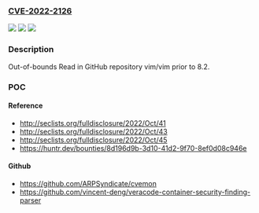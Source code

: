 ### [CVE-2022-2126](https://cve.mitre.org/cgi-bin/cvename.cgi?name=CVE-2022-2126)
![](https://img.shields.io/static/v1?label=Product&message=vim%2Fvim&color=blue)
![](https://img.shields.io/static/v1?label=Version&message=%3C%208.2%20&color=brighgreen)
![](https://img.shields.io/static/v1?label=Vulnerability&message=CWE-125%20Out-of-bounds%20Read&color=brighgreen)

### Description

Out-of-bounds Read in GitHub repository vim/vim prior to 8.2.

### POC

#### Reference
- http://seclists.org/fulldisclosure/2022/Oct/41
- http://seclists.org/fulldisclosure/2022/Oct/43
- http://seclists.org/fulldisclosure/2022/Oct/45
- https://huntr.dev/bounties/8d196d9b-3d10-41d2-9f70-8ef0d08c946e

#### Github
- https://github.com/ARPSyndicate/cvemon
- https://github.com/vincent-deng/veracode-container-security-finding-parser

